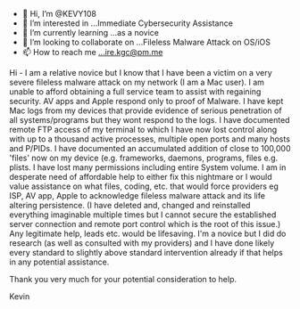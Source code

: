 - 👋 Hi, I’m @KEVY108
- 👀 I’m interested in ...Immediate Cybersecurity Assistance
- 🌱 I’m currently learning ...as a novice
- 💞️ I’m looking to collaborate on ...Fileless Malware Attack on OS/iOS 
- 📫 How to reach me ...ire.kgc@pm.me

<!---
KEVY108/KEVY108 is a ✨ special ✨ repository because its `README.md` (this file) appears on your GitHub profile.
You can click the Preview link to take a look at your changes.
--->
Hi - I am a relative novice but I know that I have been a victim on a very severe fileless malware attack on my network 
(I am a Mac user). I am unable to afford obtaining a full service team to assist with regaining security. AV apps and 
Apple respond only to proof of Malware. I have kept Mac logs from my devices that provide evidence of serious penetration 
of all systems/programs but they wont respond to the logs. I have documented remote FTP access of my terminal to which I 
have now lost control along with up to a thousand active processes, multiple open ports and many hosts and P/PIDs. I have 
documented an accumulated addition of close to 100,000 'files' now on my device (e.g. frameworks, daemons, programs, files 
e.g. plists. I have lost many permissions including entire System volume. I am in desperate need of affordable help to 
either fix this nightmare or I would value assistance on what files, coding, etc. that would force providers eg ISP, AV 
app, Apple to acknowledge fileless malware attack and its life altering persistence. (I have deleted and, changed and 
reinstalled everything imaginable multiple times but I cannot secure the established server connection and remote port 
control which is the root of this issue.) Any legitimate help, leads etc. would be lifesaving. I'm a novice but I did 
do research (as well as consulted with my providers) and I have done likely every standard to slightly above standard 
intervention already if that helps in any potential assistance. 

Thank you very much for your potential consideration to help.

Kevin

 
